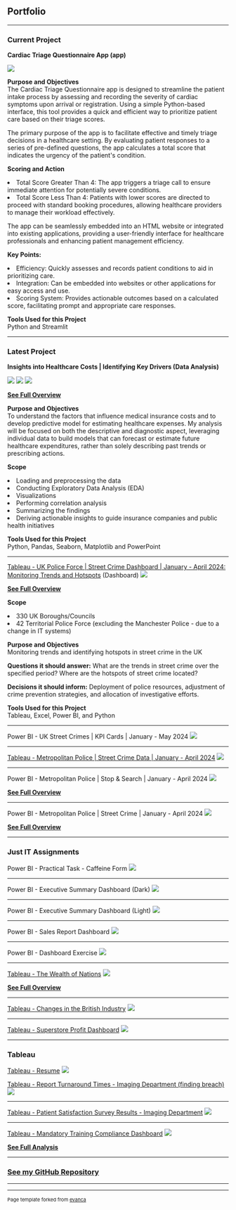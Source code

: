 ## Portfolio

---

### Current Project

<p><strong>Cardiac Triage Questionnaire App (app)</strong></p>
<img src="CardiacTriageAppSnippet2.png?raw=true"/>
<p><strong>Purpose and Objectives</strong><br>The Cardiac Triage Questionnaire app is designed to streamline the patient intake process by assessing and recording the severity of cardiac symptoms upon arrival or registration. Using a simple Python-based interface, this tool provides a quick and efficient way to prioritize patient care based on their triage scores.</p>
<p>The primary purpose of the app is to facilitate effective and timely triage decisions in a healthcare setting. By evaluating patient responses to a series of pre-defined questions, the app calculates a total score that indicates the urgency of the patient's condition.</p>
<p><strong>Scoring and Action</strong><li>Total Score Greater Than 4: The app triggers a triage call to ensure immediate attention for potentially severe conditions.</li><li>Total Score Less Than 4: Patients with lower scores are directed to proceed with standard booking procedures, allowing healthcare providers to  manage their workload effectively.</li></p>

<p>The app can be seamlessly embedded into an HTML website or integrated into existing applications, providing a user-friendly interface for healthcare professionals and enhancing patient management efficiency.</p>

<p><strong>Key Points:</strong><li>Efficiency: Quickly assesses and records patient conditions to aid in prioritizing care.</li><li>Integration: Can be embedded into websites or other applications for easy access and use.</li><li>Scoring System: Provides actionable outcomes based on a calculated score, facilitating prompt and appropriate care responses.</li></p>

<p><strong>Tools Used for this Project</strong><br>Python and Streamlit</p>

---

### Latest Project

<p><strong>Insights into Healthcare Costs | Identifying Key Drivers (Data Analysis)</strong></p>
<img src="Python_Project1_Healthcare_Costs2.png?raw=true"/>
<img src="Portfolio_snippet1.png?raw=true"/>
<img src="Portfolio_snippet2.png?raw=true"/>
<p><strong><a href="https://github.com/TheMendoza/TheMendoza.github.io/blob/main/Insights%20into%20Healthcare%20Costs%20-%20Identifying%20Key%20Drivers4.0.pdf">See Full Overview</a></strong></p>
<p><strong>Purpose and Objectives</strong><br>To understand the factors that influence medical insurance costs and to develop predictive model for estimating healthcare expenses. My analysis will be focused on both the descriptive and diagnostic aspect, leveraging individual data to build models that can forecast or estimate future healthcare expenditures, rather than solely describing past trends or prescribing actions.</p>
<p><strong>Scope</strong><li>Loading and preprocessing the data</li><li>Conducting Exploratory Data Analysis (EDA)</li><li>Visualizations</li><li>Performing correlation analysis</li><li>Summarizing the findings</li> <li>Deriving actionable insights to guide insurance companies and public health initiatives</li></p>
<p><strong>Tools Used for this Project</strong><br>Python, Pandas, Seaborn, Matplotlib and PowerPoint</p>

---
[Tableau - UK Police Force | Street Crime Dashboard | January - April 2024: Monitoring Trends and Hotspots](https://public.tableau.com/app/profile/jonnel.mendoza/viz/AllForces2024/Dashboard1) (Dashboard)
<img src="AllForces_latest_160724.png?raw=true"/>
<p><strong><a href="https://github.com/TheMendoza/TheMendoza.github.io/blob/main/UK%20Police%20Force%20Street%20Crime%20Dashboard%20Overview.pdf" target="_blank">See Full Overview</a></strong></p>
<p><strong>Scope</strong><li>330 UK Boroughs/Councils</li><li>42 Territorial Police Force (excluding the Manchester Police - due to a change in IT systems)</li></p>
<p><strong>Purpose and Objectives</strong><br>Monitoring trends and identifying hotspots in street crime in the UK</p>
<p><strong>Questions it should answer:</strong> What are the trends in street crime over the specified period? Where are the hotspots of street crime located?</p>
<p><strong>Decisions it should inform:</strong> Deployment of police resources, adjustment of crime prevention strategies, and allocation of investigative efforts.</p>
<p><strong>Tools Used for this Project</strong><br>Tableau, Excel, Power BI, and Python</p>

---
Power BI - UK Street Crimes | KPI Cards | January - May 2024
<img src="UKStreetCrimesKPICards.gif?raw=true"/>

---
[Tableau - Metropolitan Police | Street Crime Data | January - April 2024](https://public.tableau.com/app/profile/jonnel.mendoza/viz/MetropolitanPoliceStreetCrime2024_Jan-Apr2024/DashboardTiled)
<img src="Tableau_MP_crime_data_2024_Jan-Apr_CURRENT2.JPG?raw=true"/>

---
Power BI - Metropolitan Police | Stop & Search | January - April 2024
<img src="PowerBI_MP_stopandsearch_2024_Jan-Apr.JPG?raw=true"/>
<p><strong><a href="https://github.com/TheMendoza/TheMendoza.github.io/blob/main/PowerBI_MP_stopandsearch_2024_Jan-Apr.JPG" target="_blank">See Full Overview</a></strong></p>

---
Power BI - Metropolitan Police | Street Crime | January - April 2024
<img src="PowerBI_MP_crime_data_2024_Jan-Aprfinale.JPG?raw=true"/>
<p><strong><a href="https://github.com/TheMendoza/TheMendoza.github.io/blob/main/PowerBI_MP_crime_data_2024_Jan-Aprfinale.JPG" target="_blank">See Full Overview</a></strong></p>

---

### Just IT Assignments  

Power BI - Practical Task - Caffeine Form
<img src="PowerBI_coffeeshopinsightsfinal.JPG?raw=true"/>

---
Power BI - Executive Summary Dashboard (Dark)
<img src="PowerBI_Executive_Summary_Finance_Report_DARK.png?raw=true"/>

---
Power BI - Executive Summary Dashboard (Light)
<img src="PowerBI_Executive_Summary_Finance_Report_LIGHT.png?raw=true"/>

---
Power BI - Sales Report Dashboard
<img src="PowerBI_sales_report.png?raw=true"/>

---
Power BI - Dashboard Exercise
<img src="PowerBI_dashboard2.JPG?raw=true"/>

---
[Tableau - The Wealth of Nations](https://public.tableau.com/app/profile/jonnel.mendoza/viz/The_Wealth_of_Nations_Assignment1/Dashboard1)
<img src="Top20_highest_ranking_GDP_per_capita.JPG?raw=true"/>
<p><strong><a href="https://github.com/TheMendoza/TheMendoza.github.io/blob/main/Assignment1_Data_Visualization.pdf" target="_blank">See Full Overview</a></strong></p>

---
[Tableau - Changes in the British Industry](https://public.tableau.com/app/profile/jonnel.mendoza/viz/EMSI_JobChange_UK_Tableau_exercise/Dashboard1)
<img src="Changes_in_British_Industry_tableau.JPG?raw=true"/>

---
[Tableau - Superstore Profit Dashboard](https://public.tableau.com/app/profile/jonnel.mendoza/viz/Just_IT_Tableau_exercise/Dashboard1)
<img src="Tableau_1st_dashboard.JPG?raw=true"/>

---

### Tableau

[Tableau - Resume](https://public.tableau.com/app/profile/jonnel.mendoza/viz/Tableau_CV1_experiment/Dashboard12)
<img src="Tableau_Resume.JPG?raw=true"/>


[Tableau - Report Turnaround Times - Imaging Department (finding breach)](https://public.tableau.com/app/profile/jonnel.mendoza/viz/RT_remake1/Dashboard1)
<img src="RT_Dashboard1.png?raw=true"/>

---
[Tableau - Patient Satisfaction Survey Results - Imaging Department](https://public.tableau.com/app/profile/jonnel.mendoza/viz/PSS_tableau/Dashboard1)
<img src="Tableau_PSS_results_Imaging.JPG?raw=true"/>

---
[Tableau - Mandatory Training Compliance Dashboard](https://public.tableau.com/app/profile/jonnel.mendoza/viz/Mandatory_training_compliance_dashboard/Dashboard1)
<img src="Tableau_Mandatory_training_compliance.JPG?raw=true"/>
<p><strong><a href="https://github.com/TheMendoza/DataInsightsLibrary/blob/main/Mandatory%20Training%20Compliance%20Dashboard.pdf" target="_blank">See Full Analysis</a></strong></p>

---

### [See my GitHub Repository](https://github.com/TheMendoza/Data-Analysis-Portfolio/blob/main/README.md) 


---




---
<p style="font-size:11px">Page template forked from <a href="https://github.com/evanca/quick-portfolio">evanca</a></p>
<!-- Remove above link if you don't want to attibute -->
